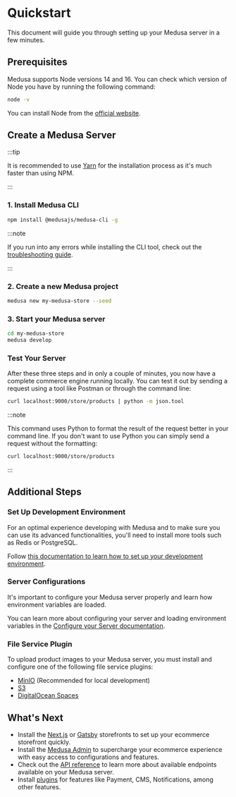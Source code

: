 # Quickstart

This document will guide you through setting up your Medusa server in a few minutes.

## Prerequisites

Medusa supports Node versions 14 and 16. You can check which version of Node you have by running the following command:

```bash noReport
node -v
```

You can install Node from the [official website](https://nodejs.org/en/).

## Create a Medusa Server

:::tip

It is recommended to use [Yarn](https://yarnpkg.com/getting-started/install) for the installation process as it's much faster than using NPM.

:::

### 1. Install Medusa CLI

   ```bash npm2yarn
   npm install @medusajs/medusa-cli -g
   ```

:::note

If you run into any errors while installing the CLI tool, check out the [troubleshooting guide](../troubleshooting/cli-installation-errors.mdx).

:::

### 2. Create a new Medusa project

   ```bash noReport
   medusa new my-medusa-store --seed
   ```

### 3. Start your Medusa server

   ```bash noReport
   cd my-medusa-store
   medusa develop
   ```

### Test Your Server

After these three steps and in only a couple of minutes, you now have a complete commerce engine running locally. You can test it out by sending a request using a tool like Postman or through the command line:

```bash noReport
curl localhost:9000/store/products | python -m json.tool
```

:::note

This command uses Python to format the result of the request better in your command line. If you don't want to use Python you can simply send a request without the formatting:

```bash noReport
curl localhost:9000/store/products
```

:::

## Additional Steps

### Set Up Development Environment

For an optimal experience developing with Medusa and to make sure you can use its advanced functionalities, you'll need to install more tools such as Redis or PostgreSQL.

Follow [this documentation to learn how to set up your development environment](../tutorial/0-set-up-your-development-environment.mdx).

### Server Configurations

It's important to configure your Medusa server properly and learn how environment variables are loaded.

You can learn more about configuring your server and loading environment variables in the [Configure your Server documentation](../usage/configurations.md).

### File Service Plugin

To upload product images to your Medusa server, you must install and configure one of the following file service plugins:

- [MinIO](../add-plugins/minio.md) (Recommended for local development)
- [S3](../add-plugins/s3.md)
- [DigitalOcean Spaces](../add-plugins/spaces.md)

## What's Next

- Install the [Next.js](../starters/nextjs-medusa-starter.md) or [Gatsby](../starters/gatsby-medusa-starter.md) storefronts to set up your ecommerce storefront quickly.
- Install the [Medusa Admin](../admin/quickstart.md) to supercharge your ecommerce experience with easy access to configurations and features.
- Check out the [API reference](https://docs.medusajs.com/api/store) to learn more about available endpoints available on your Medusa server.
- Install [plugins](https://github.com/medusajs/medusa/tree/master/packages) for features like Payment, CMS, Notifications, among other features.
